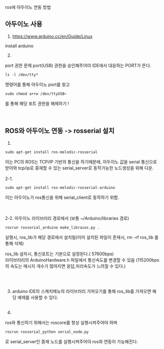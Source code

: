  ros에 아두이노 연동 방법

## 아두이노 사용
1. 
    https://www.arduino.cc/en/Guide/Linux

install arduino 

2. 
port 권한 문제 port(USB) 권한을 승인해주어야 IDE에서 대응하는 PORT가 뜬다.<br/>

    ls -l /dev/tty*
    
명령어를 통해 아두이노 port를 찾고 

    sudo chmod a+rw /dev/ttyUSB~ 
    
를 통해 해당 포트 권한을 해제하기 !
<br/><br/><br/>
## ROS와 아두이노 연동 -> rosserial 설치

1.  

    sudo apt-get install ros-melodic-rosserial 
    
이는 PC의 ROS는 TCP/IP 기반의 통신을 하기때문에, 
아두이노 값을 serial 통신으로 받아와 tcp/ip로 중재할 수 있는 serial_server로 동작가능한 노드생성을 위해 다운.
<br/><br/>
2-1. 

    sudo apt-get install ros-melodic-rosserial-arduino 
    
이는 아두이노가 ros통신을 위해 serial_client로 동작하기 위함. 


<br/><br/>
2-2. 
아두이노 라이브러리 경로에서 (보통 ~/Arduino/libraries 경로) 

    rosrun rosserial_arduino make_libraies.py . 
    
실행시, ros_lib가 해당 경로에서 설치됨(이미 설치된 파일이 존재시, rm -rf ros_lib 를 통해 삭제) 

 ros_lib 설치시, 통신포트는 기본으로 설정된다.( 57600bps)<br/>
라이브러리의 ArduinoHardware.h 파일에서 통신속도를 변경할 수 있음
(115200bps의 속도는 메시지 개수가 많아지면 응답,처리속도가 느려질 수 있다.)

<br/><br/>

3. arduino IDE의 스케치메뉴의 라이브러리 가져오기를 통해 ros_lib를 가져오면 해당 예제를 사용할 수 있다.
<br/><br/>


4. 
  ros와 통신하기 위해서는 roscore를 항상 실행시켜주어야 하며

    rosrun rosserial_python serial_node.py 
    
  로 serial_server인 중재 노드를 실행시켜주어야 ros와 연동이 가능해진다.
